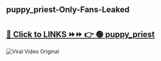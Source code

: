 
 ## puppy_priest-Only-Fans-Leaked

# <h2><a href="https://clipsfans.com/puppy_priest&ref=git">🔗 Click to LINKS ⏩⏩ 👉 🟢 puppy_priest </a></h2>

<a href="https://clipsfans.com/puppy_priest&ref=git" rel="nofollow" data-target="animated-image.originalLink"><img src="https://i.ibb.co.com/xMMVF88/686577567.gif" alt="Viral Video Original" style="max-width: 100%; display: inline-block;" data-target="animated-image.originalImage"></a>
